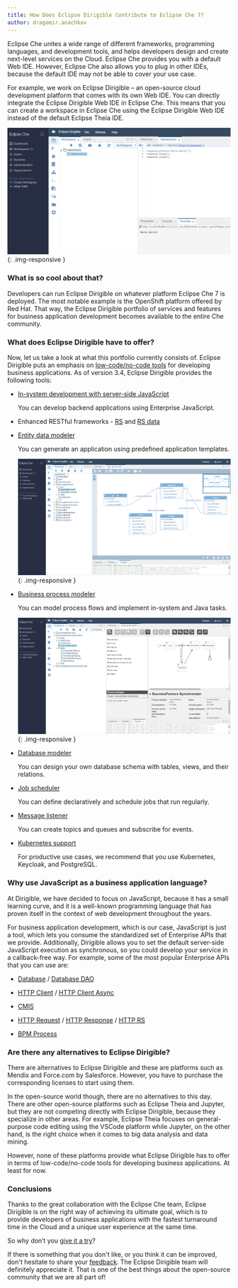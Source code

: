 ```yaml
---
title: How Does Eclipse Dirigible Contribute to Eclipse Che 7?
author: dragomir.anachkov
---
```


Eclipse Che unites a wide range of different frameworks, programming languages, and development tools, and helps developers design and create next-level services on the Cloud. Eclipse Che provides you with a default Web IDE. However, Eclipse Che also allows you to plug in other IDEs, because the default IDE may not be able to cover your use case.

For example, we work on Eclipse Dirigible – an open-source cloud development platform that comes with its own Web IDE. You can directly integrate the Eclipse Dirigible Web IDE in Eclipse Che. This means that you can create a workspace in Eclipse Chе using the Eclipse Dirigible Web IDE instead of the default Eclipse Theia IDE.

![Fiori-UI-Theme](/img/posts/20190925/dirigible_fiori_che7.png){: .img-responsive }

### What is so cool about that?

Developers can run Eclipse Dirigible on whatever platform Eclipse Che 7 is deployed. The most notable example is the OpenShift platform offered by Red Hat. That way, the Eclipse Dirigible portfolio of services and features for business application development becomes available to the entire Che community.

### What does Eclipse Dirigible have to offer?

Now, let us take a look at what this portfolio currently consists of.
Eclipse Dirigible puts an emphasis on [low-code/no-code tools](https://www.dirigible.io/blogs/2018/12/05/you_dont_need_abs_to_model_apps.html) for developing business applications. As of version 3.4, Eclipse Dirigible provides the following tools:

* [In-system development with server-side JavaScript](https://www.youtube.com/watch?v=NZGbQOwAlYE)
  
  You can develop backend applications using Enterprise JavaScript.

* Enhanced RESTful frameworks - [RS](https://www.dirigible.io/api/http_rs.html) and [RS data](https://www.dirigible.io/api/http_rs-data.html)

* [Entity data modeler](https://www.youtube.com/watch?v=im_BMYNnLZQ)

  You can generate an application using predefined application templates.

  ![Entity-Data-Modeler](/img/posts/20190925/dirigible_edm_che7.png){: .img-responsive }
 
* [Business process modeler](https://www.dirigible.io/blogs/2018/12/05/you_dont_need_abs_to_model_apps.html)

  You can model process flows and implement in-system and Java tasks.
  
  ![Business-Process-Modeler](/img/posts/20190925/dirigible_bpmn_che7.png){: .img-responsive }
  
* [Database modeler](https://www.dirigible.io/help/ide_modeler_database_schema.html)

  You can design your own database schema with tables, views, and their relations.

* [Job scheduler](https://www.youtube.com/watch?v=_FJwZQZo2A8)

  You can define declaratively and schedule jobs that run regularly.

* [Message listener](https://www.youtube.com/watch?v=zMnQBQbTPOE)

  You can create topics and queues and subscribe for events.
  
* [Kubernetes support](https://www.dirigible.io/blogs/2018/06/25/kubernetes_keycloak_postgresql_dirigible.html)

  For productive use cases, we recommend that you use Kubernetes, Keycloak, and PostgreSQL.

### Why use JavaScript as a business application language?

At Dirigible, we have decided to focus on JavaScript, because it has a small learning curve, and it is a well-known programming language that has proven itself in the context of web development throughout the years.

For business application development, which is our case, JavaScript is just a tool, which lets you consume the standardized set of Enterprise APIs that we provide. Additionally, Dirigible allows you to set the default server-side JavaScript execution as synchronous, so you could develop your service in a callback-free way. For example, some of the most popular Enterprise APIs that you can use are:

* [Database](https://www.dirigible.io/api/database.html) / [Database DAO](https://www.dirigible.io/api/database_dao.html)

* [HTTP Client](https://www.dirigible.io/api/http_client.html) / [HTTP Client Async](https://www.dirigible.io/api/http_client_async.html)

* [CMIS](https://www.dirigible.io/api/cmis.html)

* [HTTP Request](https://www.dirigible.io/api/http_request.html) / [HTTP Response](https://www.dirigible.io/api/http_response.html) / [HTTP RS](https://www.dirigible.io/api/http_rs.html)

* [BPM Process](https://www.dirigible.io/api/bpm_process.html)

### Are there any alternatives to Eclipse Dirigible?

There are alternatives to Eclipse Dirigible and these are platforms such as Mendix and Force.com by Salesforce. However, you have to purchase the corresponding licenses to start using them.

In the open-source world though, there are no alternatives to this day. There are other open-source platforms such as Eclipse Theia and Jupyter, but they are not competing directly with Eclipse Dirigible, because they specialize in other areas. For example, Eclipse Theia focuses on general-purpose code editing using the VSCode platform while Jupyter, on the other hand, is the right choice when it comes to big data analysis and data mining.

However, none of these platforms provide what Eclipse Dirigible has to offer in terms of low-code/no-code tools for developing business applications. At least for now.

### Conclusions

Thanks to the great collaboration with the Eclipse Che team, Eclipse Dirigible is on the right way of achieving its ultimate goal, which is to provide developers of business applications with the fastest turnaround time in the Cloud and a unique user experience at the same time.

So why don’t you [give it a try](https://www.dirigible.io)?

If there is something that you don't like, or you think it can be improved, don't hesitate to share your [feedback](https://github.com/eclipse/dirigible/issues). The Eclipse Dirigible team will definitely appreciate it. That is one of the best things about the open-source community that we are all part of!
